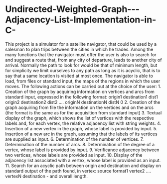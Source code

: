 # Undirected-Weighted-Graph---Adjacency-List-Implementation-in-C-
This project is a simulator for a satellite navigator, that could be used by a salesman to plan trips between the cities in which he trades. Among the many functions that the navigator must offer the user is also to search for and suggest a route that, from any city of departure, leads to another city of arrival. Normally the path to look for would be that of minimum length, but for simplicity we limit ourselves to any path as long as it is acyclic, that is to say that a same location is visited at most once. The navigator is able to load, from files or standard input, the maps of the regions in which the user moves. The following actions can be carried out at the choice of the user: 1. Creation of the graph by acquiring information on vertices and arcs from standard input, expressed in the following format: origin1 destination1 dist1  origin2 destination2 dist2 ....  originN destinationN distN  0 2. Creation of the graph acquiring from file the information on the vertices and on the arcs (the format is the same as for the acquisition from standard input) 3. Textual display of the graph, which shows the list of vertices with the respective labels and, for each vertex, the relative adjacency list with string weights. 4. Insertion of a new vertex in the graph, whose label is provided by input. 5. Insertion of a new arc in the graph, assuming that the labels of its vertices are supplied as input. 6. Determination of the number of vertices. 7. Determination of the number of arcs. 8. Determination of the degree of a vertex, whose label is provided by input. 9. Verificance adjacency between two vertices, whose labels are provided as input. 10. Display of the adjacency list associated with a vertex, whose label is provided as an input. 11. Search for an acyclic path between origin and destination and display on standard output of the path found, in vertex: source format1 vertex2 .... vertexN destination - and overall length.
